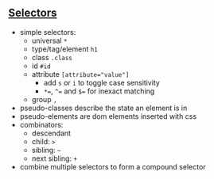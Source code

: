 ## [Selectors](https://web.dev/learn/css/selectors/)

- simple selectors: 
  - universal `*`
  - type/tag/element `h1`
  - class `.class`
  - id `#id`
  - attribute `[attribute="value"]`
    - add `s` or `i` to toggle case sensitivity
    - `*=`, `^=` and `$=` for inexact matching
  - group `,`
- pseudo-classes describe the state an element is in
- pseudo-elements are dom elements inserted with css
- combinators:
  - descendant ` `
  - child: `>`
  - sibling: `~`
  - next sibling: `+`
- combine multiple selectors to form a compound selector
